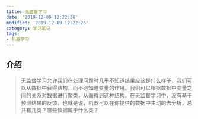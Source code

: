 ```yaml
---
title: 无监督学习
date: '2019-12-09 12:22:26'
modified: '2019-12-09 12:22:26'
category: 学习笔记
tags:
- 机器学习
---
```


## 介绍

> 无监督学习允许我们在处理问题时几乎不知道结果应该是什么样子，我们可以从数据中获得结构，而不必知道变量的作用。我们可以根据数据中变量之间的关系对数据进行聚类，从而得到这种结构。在无监督学习中，没有基于预测结果的反馈。也就是说，机器可以在你提供的数据中主动的去分析，总共有几类？哪些数据属于什么类？